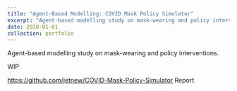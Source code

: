 ```yaml
---
title: "Agent-Based Modelling: COVID Mask Policy Simulator"
excerpt: "Agent-based modelling study on mask-wearing and policy interventions."
date: 2020-01-01
collection: portfolio
---
```


Agent-based modelling study on mask-wearing and policy interventions.

WIP

https://github.com/jetnew/COVID-Mask-Policy-Simulator
Report
